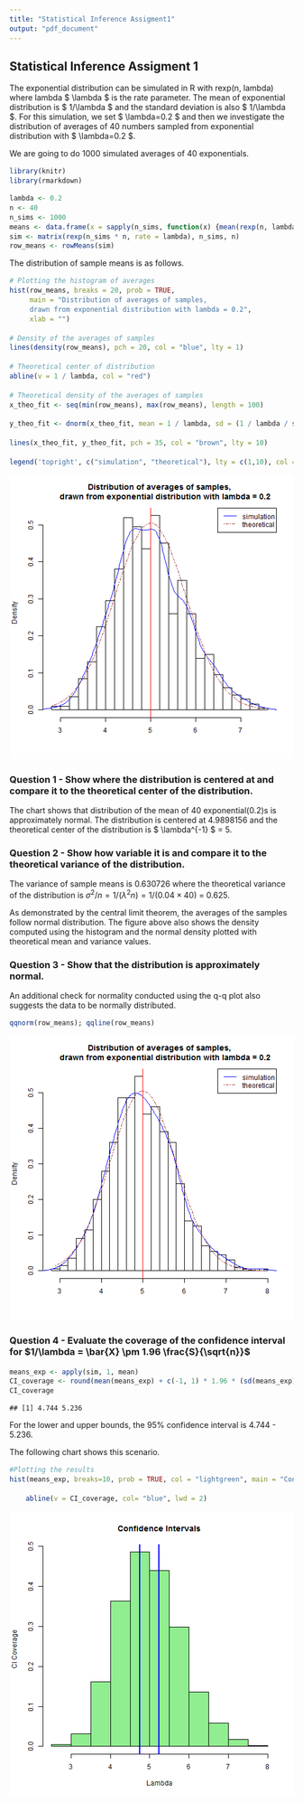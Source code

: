 ```yaml
---
title: "Statistical Inference Assigment1"
output: "pdf_document"
---
```


## Statistical Inference Assigment 1

The exponential distribution can be simulated in R with rexp(n, lambda) where lambda $ \lambda $ is the rate parameter. The mean of exponential distribution is $ 1/\lambda $ and the standard deviation is also $ 1/\lambda $.
For this simulation, we set $ \lambda=0.2 $ and then we investigate the distribution of averages of 40 numbers sampled from exponential distribution with $ \lambda=0.2 $.

We are going to do 1000 simulated averages of 40 exponentials.

```r
library(knitr)
library(rmarkdown)
```

```r
lambda <- 0.2
n <- 40
n_sims <- 1000
means <- data.frame(x = sapply(n_sims, function(x) {mean(rexp(n, lambda))}))
sim <- matrix(rexp(n_sims * n, rate = lambda), n_sims, n)
row_means <- rowMeans(sim)
```

The distribution of sample means is as follows.


```r
# Plotting the histogram of averages
hist(row_means, breaks = 20, prob = TRUE,
     main = "Distribution of averages of samples,
     drawn from exponential distribution with lambda = 0.2",
     xlab = "")

# Density of the averages of samples
lines(density(row_means), pch = 20, col = "blue", lty = 1)

# Theoretical center of distribution
abline(v = 1 / lambda, col = "red")

# Theoretical density of the averages of samples
x_theo_fit <- seq(min(row_means), max(row_means), length = 100)

y_theo_fit <- dnorm(x_theo_fit, mean = 1 / lambda, sd = (1 / lambda / sqrt(n)))

lines(x_theo_fit, y_theo_fit, pch = 35, col = "brown", lty = 10)

legend('topright', c("simulation", "theoretical"), lty = c(1,10), col = c("blue", "brown"))
```

![plot of chunk unnamed-chunk-2](figure/unnamed-chunk-2-1.png) 

### Question 1 - Show where the distribution is centered at and compare it to the theoretical center of the distribution.
The chart shows that distribution of the mean of 40 exponential(0.2)s is approximately normal. The distribution is centered at 4.9898156 and the theoretical center of the distribution is $ \lambda^{-1} $ = 5.

### Question 2 - Show how variable it is and compare it to the theoretical variance of the distribution.
The variance of sample means is 0.630726 where the theoretical variance of the distribution is $\sigma^2 / n = 1/(\lambda^2 n) = 1/(0.04 \times 40)$ = 0.625.


As demonstrated by the central limit theorem, the averages of the samples follow normal distribution. The figure above also shows the density computed using the histogram and the normal density plotted with theoretical mean and variance values.


### Question 3 - Show that the distribution is approximately normal.

An additional check for normality conducted using the q-q plot also suggests the data to be normally distributed.


```r
qqnorm(row_means); qqline(row_means)
```

![plot of chunk unnamed-chunk-3](figure/unnamed-chunk-3-1.png) 

### Question 4 - Evaluate the coverage of the confidence interval for $1/\lambda = \bar{X} \pm 1.96 \frac{S}{\sqrt{n}}$


```r
means_exp <- apply(sim, 1, mean)
CI_coverage <- round(mean(means_exp) + c(-1, 1) * 1.96 * (sd(means_exp) / sqrt(40)), 3)
CI_coverage
```

```
## [1] 4.744 5.236
```

For the lower and upper bounds, the 95% confidence interval is 4.744 - 5.236.  

The following chart shows this scenario.


```r
#Plotting the results
hist(means_exp, breaks=10, prob = TRUE, col = "lightgreen", main = "Confidence Intervals", xlab = "Lambda", ylab = "CI Coverage")
     
    abline(v = CI_coverage, col= "blue", lwd = 2)
```

![plot of chunk unnamed-chunk-5](figure/unnamed-chunk-5-1.png) 

